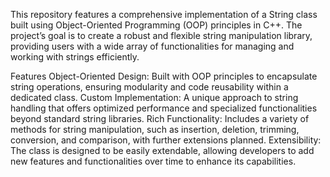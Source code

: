 This repository features a comprehensive implementation of a String class built using Object-Oriented Programming (OOP) principles in C++. The project’s goal is to create a robust and flexible string manipulation library, providing users with a wide array of functionalities for managing and working with strings efficiently.

Features
Object-Oriented Design: Built with OOP principles to encapsulate string operations, ensuring modularity and code reusability within a dedicated class.
Custom Implementation: A unique approach to string handling that offers optimized performance and specialized functionalities beyond standard string libraries.
Rich Functionality: Includes a variety of methods for string manipulation, such as insertion, deletion, trimming, conversion, and comparison, with further extensions planned.
Extensibility: The class is designed to be easily extendable, allowing developers to add new features and functionalities over time to enhance its capabilities.
